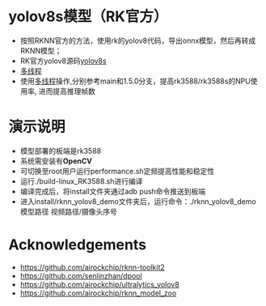# yolov8s模型（RK官方）
* 按照RKNN官方的方法，使用rk的yolov8代码，导出onnx模型，然后再转成RKNN模型；
* RK官方yolov8源码[yolov8s](https://github.com/airockchip/ultralytics_yolov8)
* [多线程](https://github.com/leafqycc/rknn-cpp-Multithreading/tree/main)
* 使用[多线程](https://github.com/leafqycc/rknn-cpp-Multithreading/tree/main)操作,分别参考main和1.5.0分支，提高rk3588/rk3588s的NPU使用率, 进而提高推理帧数

# 演示说明
* 模型部署的板端是rk3588
* 系统需安装有**OpenCV**
* 可切换至root用户运行performance.sh定频提高性能和稳定性
* 运行./build-linux_RK3588.sh进行编译
* 编译完成后，将install文件夹通过adb push命令推送到板端
* 进入install/rknn_yolov8_demo文件夹后，运行命令：./rknn_yolov8_demo 模型路径 视频路径/摄像头序号




# Acknowledgements
* https://github.com/airockchip/rknn-toolkit2
* https://github.com/senlinzhan/dpool
* https://github.com/airockchip/ultralytics_yolov8
* https://github.com/airockchip/rknn_model_zoo
